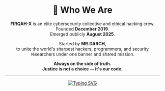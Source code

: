 <div align="center">
  
  # 🧠 Who We Are
  
  **FIRQAH-X** is an elite cybersecurity collective and ethical hacking crew.  
                                                   Founded **December 2019**.  
  Emerged publicly **August 2025**.

  Started by **MR.DARCH**,  
  to unite the world's sharpest hackers, programmers, and security researchers under one banner and shared mission.

  **Always on the side of truth.**  
  **Justice is not a choice — it's our code.**

  ---

  [![Typing SVG](https://readme-typing-svg.herokuapp.com?font=Fira+Code&weight=600&size=25&duration=3000&pause=1000&color=00FF00&center=true&vCenter=true&random=false&width=600&lines=Full+Stack+Developer;Cybersecurity+Expert;Ethical+Hacker;Python+Developer;JavaScript+Master;React+Specialist;Node.js+Developer;Penetration+Tester;Security+Researcher;Blockchain+Developer;DevOps+Engineer;Cloud+Architect;Database+Expert;API+Developer;Mobile+Developer;AI%2FML+Enthusiast;Linux+Administrator;Network+Security;Web+Security;Cryptography+Expert)](https://git.io/typing-svg)

</div>
